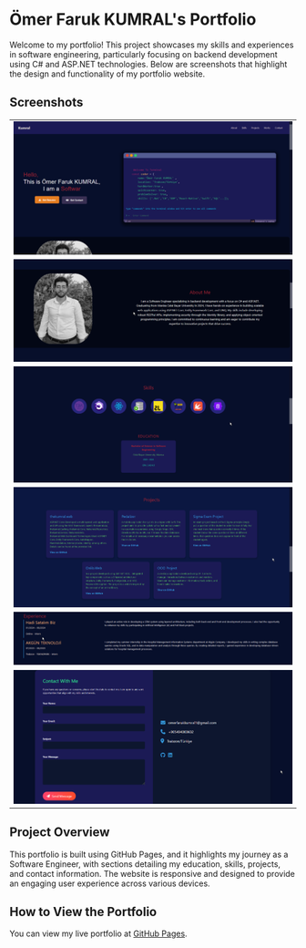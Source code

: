 # Ömer Faruk KUMRAL's Portfolio

Welcome to my portfolio! This project showcases my skills and experiences in software engineering, particularly focusing on backend development using C# and ASP.NET technologies. Below are screenshots that highlight the design and functionality of my portfolio website.

## Screenshots
<table>
  <tr>
    <td><img src="./assets/screenshots/first.png" alt="Giriş Ekranı" width="100%"/></td>
    </tr> <tr>
    <td><img src="./assets/screenshots/second.png" alt="Kayıt Ekranı" width="100%"/></td>
      </tr>  <tr>
    <td><img src="./assets/screenshots/third.png" alt="Ana Sayfa" width="100%"/></td>
     <tr>
          <td><img src="./assets/screenshots/forth.png" alt="Ana Sayfa" width="100%"/></td>
     </tr><tr>
    <td><img src="./assets/screenshots/fiveth.png" alt="Ana Sayfa" width="100%"/></td>
     </tr><tr> 
    <td><img src="./assets/screenshots/sixth.png" alt="Ana Sayfa" width="100%"/></td>
  
    
  </tr>
</table>

## Project Overview

This portfolio is built using GitHub Pages, and it highlights my journey as a Software Engineer, with sections detailing my education, skills, projects, and contact information. The website is responsive and designed to provide an engaging user experience across various devices.



## How to View the Portfolio

You can view my live portfolio at [GitHub Pages](https://thekumral.github.io/).
